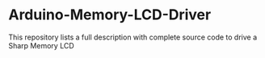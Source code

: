 # Arduino-Memory-LCD-Driver
This repository lists a full description with complete source code to drive a Sharp Memory LCD

